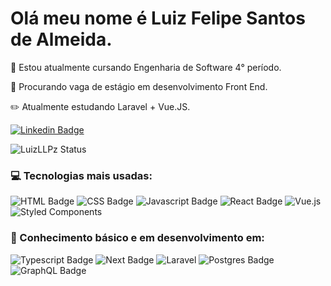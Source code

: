 # Olá meu nome é Luiz Felipe Santos de Almeida.
:school: Estou atualmente cursando Engenharia de Software 4° período.

:mag_right: Procurando vaga de estágio em desenvolvimento Front End.

:pencil2: Atualmente estudando Laravel + Vue.JS.

[![Linkedin Badge](https://img.shields.io/badge/-LinkedIn-black?style=flat-square&logo=Linkedin&logoColor=white&link=https://www.linkedin.com/in/luiz-felipe-santos-de-almeida-381a7219b/)](https://www.linkedin.com/in//)

![LuizLLPz Status](https://github-readme-stats.vercel.app/api?username=LuizLLPz&show_icons=true)

### :computer: Tecnologias mais usadas: 
![HTML Badge](https://img.shields.io/badge/HTML5-E34F26?style=for-the-badge&logo=html5&logoColor=white)
![CSS Badge](https://img.shields.io/badge/CSS-239120?&style=for-the-badge&logo=css3&logoColor=white)
![Javascript Badge](https://img.shields.io/badge/JavaScript-F7DF1E?style=for-the-badge&logo=javascript&logoColor=black)
![React Badge](https://img.shields.io/badge/React-20232A?style=for-the-badge&logo=react&logoColor=61DAFB)
![Vue.js](https://img.shields.io/badge/vuejs-%2335495e.svg?style=for-the-badge&logo=vuedotjs&logoColor=%234FC08D)
![Styled Components](https://img.shields.io/badge/styled--components-DB7093?style=for-the-badge&logo=styled-components&logoColor=white)

### 🔰 Conhecimento básico e em desenvolvimento em: 
![Typescript Badge](https://img.shields.io/badge/TypeScript-007ACC?style=for-the-badge&logo=typescript&logoColor=white)
![Next Badge](https://img.shields.io/badge/Next-black?style=for-the-badge&logo=next.js&logoColor=white)
![Laravel](https://img.shields.io/badge/laravel-%23FF2D20.svg?style=for-the-badge&logo=laravel&logoColor=white)
![Postgres Badge](https://img.shields.io/badge/postgres-%23316192.svg?style=for-the-badge&logo=postgresql&logoColor=white)
![GraphQL Badge](https://img.shields.io/badge/-GraphQL-E10098?style=for-the-badge&logo=graphql&logoColor=white)

<!---
LuizLLPz/LuizLLPz is a ✨ special ✨ repository because its `README.md` (this file) appears on your GitHub profile.
You can click the Preview link to take a look at your changes.
--->
